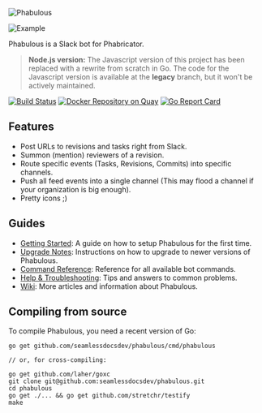 ![Phabulous](http://i.imgur.com/0ezr6XZ.png)

![Example](http://i.imgur.com/Uv4nVJa.png)

Phabulous is a Slack bot for Phabricator.

> **Node.js version:** The Javascript version of this project has been replaced
with a rewrite from scratch in Go. The code for the Javascript version is
available at the **legacy** branch, but it won't be actively maintained.

[![Build Status](https://travis-ci.org/seamlessdocsdev/phabulous.svg?branch=master)](https://travis-ci.org/seamlessdocsdev/phabulous)
[![Docker Repository on
Quay](https://quay.io/repository/seamlessdocsdev/phabulous/status "Docker Repository on
Quay")](https://quay.io/repository/seamlessdocsdev/phabulous) [![Go Report
Card](https://goreportcard.com/badge/github.com/seamlessdocsdev/phabulous)](https://goreportcard.com/report/github.com/seamlessdocsdev/phabulous)

## Features

- Post URLs to revisions and tasks right from Slack.
- Summon (mention) reviewers of a revision.
- Route specific events (Tasks, Revisions, Commits) into specific channels.
- Push all feed events into a single channel (This may flood a channel if your
  organization is big enough).
- Pretty icons ;)

## Guides

- [Getting Started](https://github.com/seamlessdocsdev/phabulous/wiki/Getting-Started):
A guide on how to setup Phabulous for the first time.
- [Upgrade Notes](https://github.com/seamlessdocsdev/phabulous/wiki/Upgrade-Notes):
Instructions on how to upgrade to newer versions of Phabulous.
- [Command Reference](https://github.com/seamlessdocsdev/phabulous/wiki/Command-Reference):
Reference for all available bot commands.
- [Help & Troubleshooting](https://github.com/seamlessdocsdev/phabulous/wiki/Help-&-Troubleshooting):
Tips and answers to common problems.
- [Wiki](https://github.com/seamlessdocsdev/phabulous/wiki): More articles and
information about Phabulous.

## Compiling from source

To compile Phabulous, you need a recent version of Go:

```
go get github.com/seamlessdocsdev/phabulous/cmd/phabulous

// or, for cross-compiling:

go get github.com/laher/goxc
git clone git@github.com:seamlessdocsdev/phabulous.git
cd phabulous
go get ./... && go get github.com/stretchr/testify
make
```
